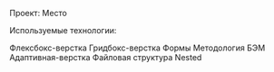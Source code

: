 Проект: Место

Используемые технологии:

Флексбокс-верстка
Гридбокс-верстка
Формы
Методология БЭМ
Адаптивная-верстка
Файловая структура Nested
